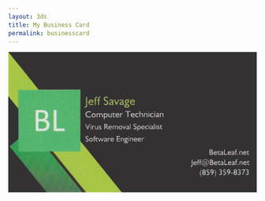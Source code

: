 ```yaml
---
layout: 3ds
title: My Business Card
permalink: businesscard
---
```

<img src="static/img/businesscard.jpg">
